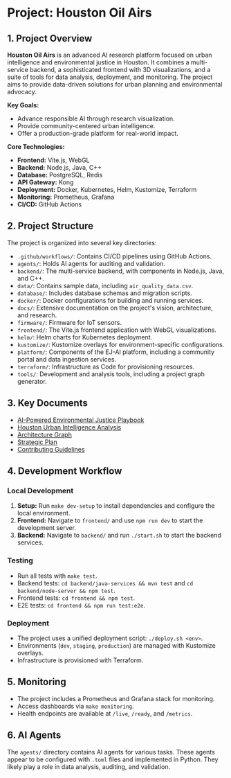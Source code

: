 # Project: Houston Oil Airs

## 1. Project Overview

**Houston Oil Airs** is an advanced AI research platform focused on urban intelligence and environmental justice in Houston. It combines a multi-service backend, a sophisticated frontend with 3D visualizations, and a suite of tools for data analysis, deployment, and monitoring. The project aims to provide data-driven solutions for urban planning and environmental advocacy.

**Key Goals:**
-   Advance responsible AI through research visualization.
-   Provide community-centered urban intelligence.
-   Offer a production-grade platform for real-world impact.

**Core Technologies:**
-   **Frontend:** Vite.js, WebGL
-   **Backend:** Node.js, Java, C++
-   **Database:** PostgreSQL, Redis
-   **API Gateway:** Kong
-   **Deployment:** Docker, Kubernetes, Helm, Kustomize, Terraform
-   **Monitoring:** Prometheus, Grafana
-   **CI/CD:** GitHub Actions

## 2. Project Structure

The project is organized into several key directories:

-   `.github/workflows/`: Contains CI/CD pipelines using GitHub Actions.
-   `agents/`: Holds AI agents for auditing and validation.
-   `backend/`: The multi-service backend, with components in Node.js, Java, and C++.
-   `data/`: Contains sample data, including `air_quality_data.csv`.
-   `database/`: Includes database schemas and migration scripts.
-   `docker/`: Docker configurations for building and running services.
-   `docs/`: Extensive documentation on the project's vision, architecture, and research.
-   `firmware/`: Firmware for IoT sensors.
-   `frontend/`: The Vite.js frontend application with WebGL visualizations.
-   `helm/`: Helm charts for Kubernetes deployment.
-   `kustomize/`: Kustomize overlays for environment-specific configurations.
-   `platform/`: Components of the EJ-AI platform, including a community portal and data ingestion services.
-   `terraform/`: Infrastructure as Code for provisioning resources.
-   `tools/`: Development and analysis tools, including a project graph generator.

## 3. Key Documents

-   [AI-Powered Environmental Justice Playbook](docs/AI-Powered-Environmental-Justice-Playbook.md)
-   [Houston Urban Intelligence Analysis](docs/Houston-Urban-Intelligence-Analysis.md)
-   [Architecture Graph](docs/ARCHITECTURE_GRAPH.md)
-   [Strategic Plan](docs/STRATEGIC_PLAN.md)
-   [Contributing Guidelines](CONTRIBUTING.md)

## 4. Development Workflow

### Local Development

1.  **Setup:** Run `make dev-setup` to install dependencies and configure the local environment.
2.  **Frontend:** Navigate to `frontend/` and use `npm run dev` to start the development server.
3.  **Backend:** Navigate to `backend/` and run `./start.sh` to start the backend services.

### Testing

-   Run all tests with `make test`.
-   Backend tests: `cd backend/java-services && mvn test` and `cd backend/node-server && npm test`.
-   Frontend tests: `cd frontend && npm test`.
-   E2E tests: `cd frontend && npm run test:e2e`.

### Deployment

-   The project uses a unified deployment script: `./deploy.sh <env>`.
-   Environments (`dev`, `staging`, `production`) are managed with Kustomize overlays.
-   Infrastructure is provisioned with Terraform.

## 5. Monitoring

-   The project includes a Prometheus and Grafana stack for monitoring.
-   Access dashboards via `make monitoring`.
-   Health endpoints are available at `/live`, `/ready`, and `/metrics`.

## 6. AI Agents

The `agents/` directory contains AI agents for various tasks. These agents appear to be configured with `.toml` files and implemented in Python. They likely play a role in data analysis, auditing, and validation.
